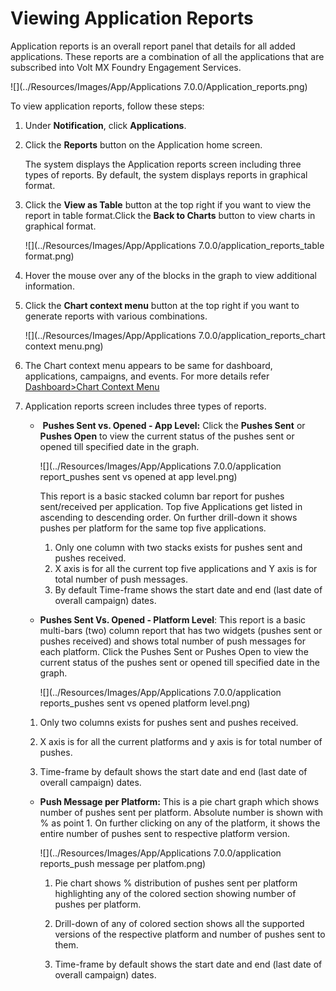                              

Viewing Application Reports
===========================

Application reports is an overall report panel that details for all added applications. These reports are a combination of all the applications that are subscribed into Volt MX Foundry Engagement Services.

![](../Resources/Images/App/Applications 7.0.0/Application_reports.png)

To view application reports, follow these steps:

1.  Under **Notification**, click **Applications**.
2.  Click the **Reports** button on the Application home screen.
    
    The system displays the Application reports screen including three types of reports. By default, the system displays reports in graphical format.
    
3.  Click the **View as Table** button at the top right if you want to view the report in table format.Click the **Back to Charts** button to view charts in graphical format.
    
    ![](../Resources/Images/App/Applications 7.0.0/application_reports_table format.png)
    
4.  Hover the mouse over any of the blocks in the graph to view additional information.
5.  Click the **Chart context menu** button at the top right if you want to generate reports with various combinations.
    
    ![](../Resources/Images/App/Applications 7.0.0/application_reports_chart context menu.png)
    
6.  The Chart context menu appears to be same for dashboard, applications, campaigns, and events. For more details refer [Dashboard>Chart Context Menu](../Dashboard/Dashboard.md#Chart_Context_Menu)
    
7.  Application reports screen includes three types of reports.
    *    **Pushes Sent vs. Opened - App Level:** Click the **Pushes Sent** or **Pushes Open** to view the current status of the pushes sent or opened till specified date in the graph.
        
        ![](../Resources/Images/App/Applications 7.0.0/application report_pushes sent vs opened at app level.png)
        
        This report is a basic stacked column bar report for pushes sent/received per application. Top five Applications get listed in ascending to descending order. On further drill-down it shows pushes per platform for the same top five applications.
        
        1.  Only one column with two stacks exists for pushes sent and pushes received.
        2.  X axis is for all the current top five applications and Y axis is for total number of push messages.
        3.  By default Time-frame shows the start date and end (last date of overall campaign) dates.
    *   **Pushes Sent Vs. Opened - Platform Level**: This report is a basic multi-bars (two) column report that has two widgets (pushes sent or pushes received) and shows total number of push messages for each platform. Click the Pushes Sent or Pushes Open to view the current status of the pushes sent or opened till specified date in the graph.
        
        ![](../Resources/Images/App/Applications 7.0.0/application reports_pushes sent vs opened platform level.png)
        
    
    1.  Only two columns exists for pushes sent and pushes received.
        
    2.  X axis is for all the current platforms and y axis is for total number of pushes.
        
    3.  Time-frame by default shows the start date and end (last date of overall campaign) dates.
        
    
    *   **Push Message per Platform:** This is a pie chart graph which shows number of pushes sent per platform. Absolute number is shown with % as point 1. On further clicking on any of the platform, it shows the entire number of pushes sent to respective platform version.
        
        ![](../Resources/Images/App/Applications 7.0.0/application reports_push message per platfom.png)
        
        1.  Pie chart shows % distribution of pushes sent per platform highlighting any of the colored section showing number of pushes per platform.
            
        2.  Drill-down of any of colored section shows all the supported versions of the respective platform and number of pushes sent to them.
        3.  Time-frame by default shows the start date and end (last date of overall campaign) dates.
